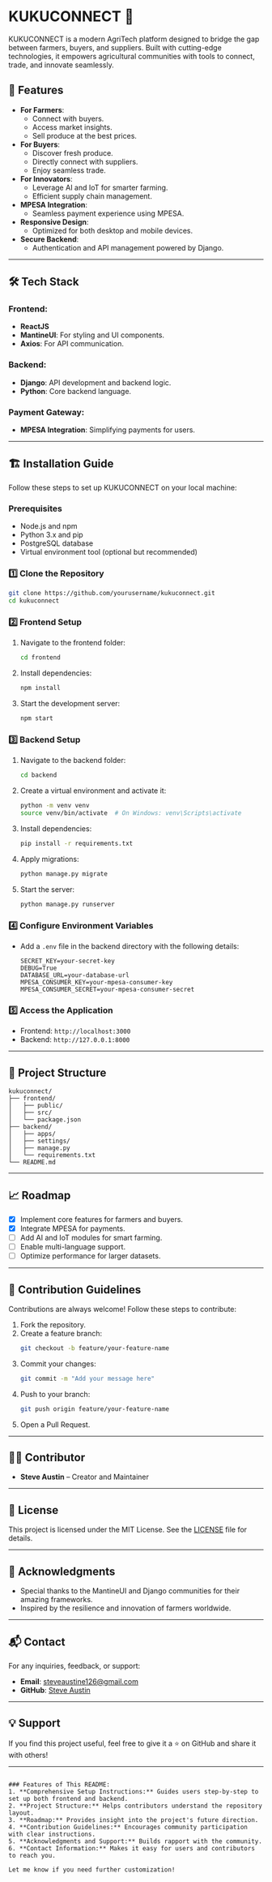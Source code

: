 # KUKUCONNECT 🌱

KUKUCONNECT is a modern AgriTech platform designed to bridge the gap between farmers, buyers, and suppliers. Built with cutting-edge technologies, it empowers agricultural communities with tools to connect, trade, and innovate seamlessly.

## 🚀 Features

- **For Farmers**:
  - Connect with buyers.
  - Access market insights.
  - Sell produce at the best prices.
- **For Buyers**:
  - Discover fresh produce.
  - Directly connect with suppliers.
  - Enjoy seamless trade.
- **For Innovators**:
  - Leverage AI and IoT for smarter farming.
  - Efficient supply chain management.
- **MPESA Integration**:
  - Seamless payment experience using MPESA.
- **Responsive Design**:
  - Optimized for both desktop and mobile devices.
- **Secure Backend**:
  - Authentication and API management powered by Django.

---

## 🛠️ Tech Stack

### Frontend:
- **ReactJS**
- **MantineUI**: For styling and UI components.
- **Axios**: For API communication.

### Backend:
- **Django**: API development and backend logic.
- **Python**: Core backend language.

### Payment Gateway:
- **MPESA Integration**: Simplifying payments for users.

---

## 🏗️ Installation Guide

Follow these steps to set up KUKUCONNECT on your local machine:

### Prerequisites
- Node.js and npm
- Python 3.x and pip
- PostgreSQL database
- Virtual environment tool (optional but recommended)

### 1️⃣ Clone the Repository
```bash
git clone https://github.com/yourusername/kukuconnect.git
cd kukuconnect
```

### 2️⃣ Frontend Setup
1. Navigate to the frontend folder:
   ```bash
   cd frontend
   ```
2. Install dependencies:
   ```bash
   npm install
   ```
3. Start the development server:
   ```bash
   npm start
   ```

### 3️⃣ Backend Setup
1. Navigate to the backend folder:
   ```bash
   cd backend
   ```
2. Create a virtual environment and activate it:
   ```bash
   python -m venv venv
   source venv/bin/activate  # On Windows: venv\Scripts\activate
   ```
3. Install dependencies:
   ```bash
   pip install -r requirements.txt
   ```
4. Apply migrations:
   ```bash
   python manage.py migrate
   ```
5. Start the server:
   ```bash
   python manage.py runserver
   ```

### 4️⃣ Configure Environment Variables
- Add a `.env` file in the backend directory with the following details:
  ```env
  SECRET_KEY=your-secret-key
  DEBUG=True
  DATABASE_URL=your-database-url
  MPESA_CONSUMER_KEY=your-mpesa-consumer-key
  MPESA_CONSUMER_SECRET=your-mpesa-consumer-secret
  ```

### 5️⃣ Access the Application
- Frontend: `http://localhost:3000`
- Backend: `http://127.0.0.1:8000`

---

## 📂 Project Structure

```
kukuconnect/
├── frontend/
│   ├── public/
│   ├── src/
│   └── package.json
├── backend/
│   ├── apps/
│   ├── settings/
│   ├── manage.py
│   └── requirements.txt
└── README.md
```

---

## 📈 Roadmap

- [x] Implement core features for farmers and buyers.
- [x] Integrate MPESA for payments.
- [ ] Add AI and IoT modules for smart farming.
- [ ] Enable multi-language support.
- [ ] Optimize performance for larger datasets.

---

## 🤝 Contribution Guidelines

Contributions are always welcome! Follow these steps to contribute:

1. Fork the repository.
2. Create a feature branch:
   ```bash
   git checkout -b feature/your-feature-name
   ```
3. Commit your changes:
   ```bash
   git commit -m "Add your message here"
   ```
4. Push to your branch:
   ```bash
   git push origin feature/your-feature-name
   ```
5. Open a Pull Request.

---

## 🧑‍💻 Contributor

- **Steve Austin** – Creator and Maintainer

---

## 📜 License

This project is licensed under the MIT License. See the [LICENSE](LICENSE) file for details.

---

## 🌟 Acknowledgments

- Special thanks to the MantineUI and Django communities for their amazing frameworks.
- Inspired by the resilience and innovation of farmers worldwide.

---

## 📬 Contact

For any inquiries, feedback, or support:
- **Email**: steveaustine126@gmail.com
- **GitHub**: [Steve Austin](https://github.com/voste126)

---

## 💡 Support

If you find this project useful, feel free to give it a ⭐ on GitHub and share it with others!

---
```

### Features of This README:
1. **Comprehensive Setup Instructions:** Guides users step-by-step to set up both frontend and backend.
2. **Project Structure:** Helps contributors understand the repository layout.
3. **Roadmap:** Provides insight into the project's future direction.
4. **Contribution Guidelines:** Encourages community participation with clear instructions.
5. **Acknowledgments and Support:** Builds rapport with the community.
6. **Contact Information:** Makes it easy for users and contributors to reach you. 

Let me know if you need further customization!
